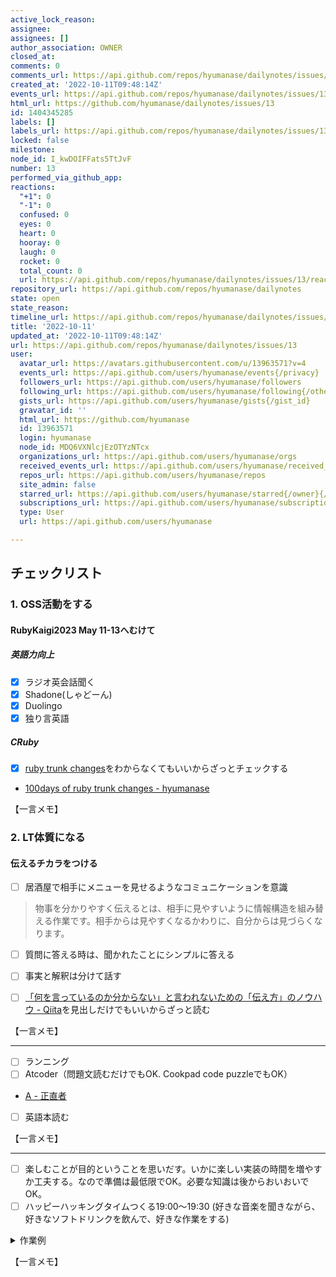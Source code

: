 ```yaml
---
active_lock_reason: 
assignee: 
assignees: []
author_association: OWNER
closed_at: 
comments: 0
comments_url: https://api.github.com/repos/hyumanase/dailynotes/issues/13/comments
created_at: '2022-10-11T09:48:14Z'
events_url: https://api.github.com/repos/hyumanase/dailynotes/issues/13/events
html_url: https://github.com/hyumanase/dailynotes/issues/13
id: 1404345285
labels: []
labels_url: https://api.github.com/repos/hyumanase/dailynotes/issues/13/labels{/name}
locked: false
milestone: 
node_id: I_kwDOIFFats5TtJvF
number: 13
performed_via_github_app: 
reactions:
  "+1": 0
  "-1": 0
  confused: 0
  eyes: 0
  heart: 0
  hooray: 0
  laugh: 0
  rocket: 0
  total_count: 0
  url: https://api.github.com/repos/hyumanase/dailynotes/issues/13/reactions
repository_url: https://api.github.com/repos/hyumanase/dailynotes
state: open
state_reason: 
timeline_url: https://api.github.com/repos/hyumanase/dailynotes/issues/13/timeline
title: '2022-10-11'
updated_at: '2022-10-11T09:48:14Z'
url: https://api.github.com/repos/hyumanase/dailynotes/issues/13
user:
  avatar_url: https://avatars.githubusercontent.com/u/13963571?v=4
  events_url: https://api.github.com/users/hyumanase/events{/privacy}
  followers_url: https://api.github.com/users/hyumanase/followers
  following_url: https://api.github.com/users/hyumanase/following{/other_user}
  gists_url: https://api.github.com/users/hyumanase/gists{/gist_id}
  gravatar_id: ''
  html_url: https://github.com/hyumanase
  id: 13963571
  login: hyumanase
  node_id: MDQ6VXNlcjEzOTYzNTcx
  organizations_url: https://api.github.com/users/hyumanase/orgs
  received_events_url: https://api.github.com/users/hyumanase/received_events
  repos_url: https://api.github.com/users/hyumanase/repos
  site_admin: false
  starred_url: https://api.github.com/users/hyumanase/starred{/owner}{/repo}
  subscriptions_url: https://api.github.com/users/hyumanase/subscriptions
  type: User
  url: https://api.github.com/users/hyumanase

---
```

## チェックリスト
### 1. OSS活動をする
#### RubyKaigi2023 May 11-13へむけて
##### 英語力向上
- [x] ラジオ英会話聞く
- [x] Shadone(しゃどーん)
- [x] Duolingo
- [x] 独り言英語

##### CRuby
- [x] [ruby trunk changes](https://ruby-trunk-changes.hatenablog.com/)をわからなくてもいいからざっとチェックする
- [100days of ruby trunk changes - hyumanase](https://scrapbox.io/hyumanase/100days_of_ruby_trunk_changes)


【一言メモ】



### 2. LT体質になる
#### 伝えるチカラをつける
- [ ] 居酒屋で相手にメニューを見せるようなコミュニケーションを意識
> 物事を分かりやすく伝えるとは、相手に見やすいように情報構造を組み替える作業です。相手からは見やすくなるかわりに、自分からは見づらくなります。
- [ ] 質問に答える時は、聞かれたことにシンプルに答える
- [ ] 事実と解釈は分けて話す
- [ ] [「何を言っているのか分からない」と言われないための「伝え方」のノウハウ - Qiita](https://qiita.com/yz2cm/items/486fd3f57491f6544431)を見出しだけでもいいからざっと読む


【一言メモ】



---
- [ ] ランニング
- [ ] Atcoder（問題文読むだけでもOK. Cookpad code puzzleでもOK）
- [A - 正直者](https://atcoder.jp/contests/abc002/tasks/abc002_1)

- [ ] 英語本読む

【一言メモ】



---
- [ ] 楽しむことが目的ということを思いだす。いかに楽しい実装の時間を増やすか工夫する。なので準備は最低限でOK。必要な知識は後からおいおいでOK。
- [ ] ハッピーハッキングタイムつくる19:00〜19:30
(好きな音楽を聞きながら、好きなソフトドリンクを飲んで、好きな作業をする)
<details> 
<summary>作業例</summary>

- Atcoder
- 気になる言語を学習
- 低レイヤーの勉強
- 気になる最近の技術の勉強
- シェル芸
</details>

【一言メモ】
